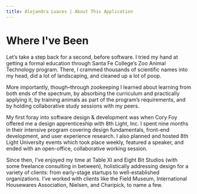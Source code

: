 ```yaml
---
title: Alejandra Luaces | About This Application
---
```

# Where I've Been

Let’s take a step back for a second, before software. I tried my hand at getting a formal education through Santa Fe College’s Zoo Animal Technology program. There, I crammed thousands of scientific names into my head, did a lot of landscaping, and cleaned up a lot of poop.

More importantly, though–through zookeeping I learned about learning from both ends of the spectrum, by absorbing the curriculum and practically applying it, by training animals as part of the program’s requirements, and by holding collaborative study sessions with my peers.

My first foray into software design & development was when Cory Foy offered me a design apprenticeship with 8th Light, Inc. I spent nine months in their intensive program covering design fundamentals, front-end development, and user experience research. I also planned and hosted 8th Light University events which took place weekly, featured a speaker, and ended with an open-office, collaborative working session.

Since then, I’ve enjoyed my time at Table XI and Eight Bit Studios (with some freelance consulting in between), holistically addressing design for a variety of clients: from early-stage startups to well-established organizations. I’ve worked with clients like the Field Museum, International Housewares Association, Nielsen, and Charipick, to name a few.
